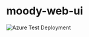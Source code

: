 # moody-web-ui

![Azure Test Deployment](https://github.com/lets-do-it-pl/moody-web-ui/workflows/Azure%20Test%20Deployment/badge.svg)
